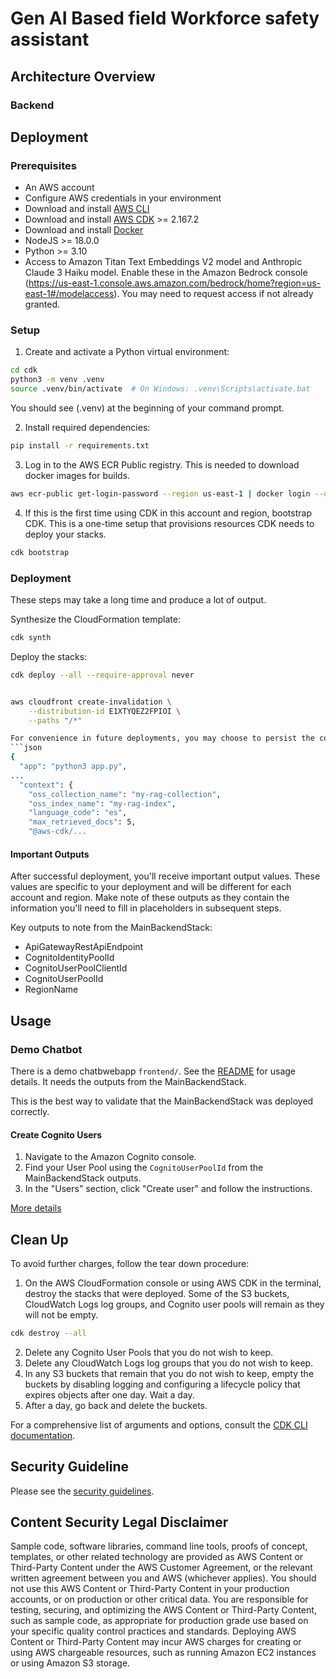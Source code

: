 # Gen AI Based field Workforce safety assistant


## Architecture Overview


### Backend


## Deployment
### Prerequisites

- An AWS account
- Configure AWS credentials in your environment
- Download and install [AWS CLI](https://docs.aws.amazon.com/cli/latest/userguide/getting-started-install.html)
- Download and install [AWS CDK](https://docs.aws.amazon.com/cdk/v2/guide/getting_started.html) >= 2.167.2
- Download and install [Docker](https://docs.docker.com/engine/install/)
- NodeJS >= 18.0.0
- Python >= 3.10
- Access to Amazon Titan Text Embeddings V2 model and Anthropic Claude 3 Haiku model. Enable these in the Amazon Bedrock console (https://us-east-1.console.aws.amazon.com/bedrock/home?region=us-east-1#/modelaccess). You may need to request access if not already granted.

### Setup

1. Create and activate a Python virtual environment:

```bash
cd cdk
python3 -m venv .venv
source .venv/bin/activate  # On Windows: .venv\Scripts\activate.bat
```
You should see (.venv) at the beginning of your command prompt.

2. Install required dependencies:

```bash
pip install -r requirements.txt
```

3. Log in to the AWS ECR Public registry. This is needed to download docker images for builds.
```bash
aws ecr-public get-login-password --region us-east-1 | docker login --username AWS --password-stdin public.ecr.aws
```

4. If this is the first time using CDK in this account and region, bootstrap CDK. This is a one-time setup that provisions resources CDK needs to deploy your stacks.
```bash
cdk bootstrap
```

### Deployment
These steps may take a long time and produce a lot of output.

Synthesize the CloudFormation template:

```bash
cdk synth
```

Deploy the stacks:
```bash    
cdk deploy --all --require-approval never


aws cloudfront create-invalidation \
    --distribution-id E1XTYQEZ2FPIOI \
    --paths "/*"

For convenience in future deployments, you may choose to persist the context values in `cdk.json`:
```json
{
  "app": "python3 app.py",
...
  "context": {
    "oss_collection_name": "my-rag-collection",
    "oss_index_name": "my-rag-index",
    "language_code": "es",
    "max_retrieved_docs": 5,
    "@aws-cdk/...
```

#### Important Outputs

After successful deployment, you'll receive important output values. These values are specific to your deployment and will be different for each account and region. Make note of these outputs as they contain the information you'll need to fill in placeholders in subsequent steps.


Key outputs to note from the MainBackendStack:

* ApiGatewayRestApiEndpoint
* CognitoIdentityPoolId
* CognitoUserPoolClientId
* CognitoUserPoolId
* RegionName

## Usage


### Demo Chatbot
There is a demo chatbwebapp `frontend/`. See the [README](frontend/README.md) for usage details. It needs the outputs from the MainBackendStack.

This is the best way to validate that the MainBackendStack was deployed correctly.

#### Create Cognito Users

1. Navigate to the Amazon Cognito console.
2. Find your User Pool using the `CognitoUserPoolId` from the MainBackendStack outputs.
3. In the "Users" section, click "Create user" and follow the instructions.

[More details](https://docs.aws.amazon.com/cognito/latest/developerguide/how-to-create-user-accounts.html#creating-a-new-user-using-the-console)


## Clean Up
To avoid further charges, follow the tear down procedure:

1. On the AWS CloudFormation console or using AWS CDK in the terminal, destroy the stacks that were deployed. Some of the S3 buckets, CloudWatch Logs log groups, and Cognito user pools will remain as they will not be empty.
```bash
cdk destroy --all
```
2. Delete any Cognito User Pools that you do not wish to keep.
2. Delete any CloudWatch Logs log groups that you do not wish to keep.
3. In any S3 buckets that remain that you do not wish to keep, empty the buckets by disabling logging and configuring a lifecycle policy that expires objects after one day. Wait a day.
4. After a day, go back and delete the buckets.

For a comprehensive list of arguments and options, consult the [CDK CLI documentation](https://docs.aws.amazon.com/cdk/v2/guide/cli.html).

## Security Guideline
Please see the [security guidelines](documentation/security.md).

## Content Security Legal Disclaimer
Sample code, software libraries, command line tools, proofs of concept, templates, or other related technology are provided as AWS Content or Third-Party Content under the AWS Customer Agreement, or the relevant written agreement between you and AWS (whichever applies). You should not use this AWS Content or Third-Party Content in your production accounts, or on production or other critical data. You are responsible for testing, securing, and optimizing the AWS Content or Third-Party Content, such as sample code, as appropriate for production grade use based on your specific quality control practices and standards. Deploying AWS Content or Third-Party Content may incur AWS charges for creating or using AWS chargeable resources, such as running Amazon EC2 instances or using Amazon S3 storage.
